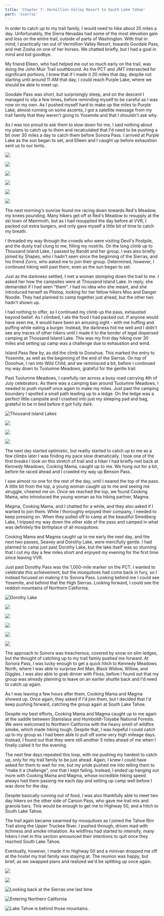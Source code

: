 ```yaml
---
title: 'Chapter 7: Vermillion Valley Resort to South Lake Tahoe'
part: 'sierras'
---
```


<script lang="ts">
import Images from '$lib/components/Images.svelte';
</script>

In order to catch up to my trail family, I would need to hike about 25 miles a day. Unfortunately, the Sierra Nevadas
had some of the most elevation gain and loss on the entire trail, outside of parts of Washington. With that in mind, I
practically ran out of Vermillion Valley Resort, towards Goodale Pass, and met Zosha on one of her horses. We chatted
briefly, but I had a goal in mind and bid goodbye.

My friend Elleen, who had helped me out so much early on the trail, was doing the John Muir Trail southbound. As the PCT
and JMT intersected for significant portions, I knew that if I made it 20 miles that day, despite not starting until
around 11 AM that day, I could reach Purple Lake, where we should be able to meet up.

Goodale Pass was short, but surprisingly steep, and on the descent I managed to slip a few times, before reminding
myself to be careful as I was now on my own. As I pushed myself hard to make up the miles to Purple Lake, almost running
on some ascents, I got a satellite message from my trail family that they weren't going to Yosemite and that I shouldn't
ask why.

As I was too proud to ask them to slow down for me, I said nothing about my plans to catch up to them and recalculated
that I'd need to be pushing a bit over 30 miles a day to catch them before Sonora Pass. I arrived at Purple Lake as the
sun began to set, and Elleen and I caught up before exhaustion sent us to our tents.

![](https://imagedelivery.net/dYSa6ZWs-G98WVtkaZGBFQ/e4b5503d-7f8a-4968-4aea-7e4f69d82900/public)

![](https://imagedelivery.net/dYSa6ZWs-G98WVtkaZGBFQ/aef1e0dd-2617-4a1f-93f7-cfd04fe79500/public)

![](https://imagedelivery.net/dYSa6ZWs-G98WVtkaZGBFQ/ad8883d5-a2aa-408d-5614-76458fc44800/public)

![](https://imagedelivery.net/dYSa6ZWs-G98WVtkaZGBFQ/a678c9cc-ed80-408b-a0d8-52d5fb39b700/public)

![](https://imagedelivery.net/dYSa6ZWs-G98WVtkaZGBFQ/8e1eb6f3-7f47-4d56-55e5-5a48c9455800/public)

![](https://imagedelivery.net/dYSa6ZWs-G98WVtkaZGBFQ/9db27b5f-aaf8-49c6-082d-420cd7b13100/public)


The next morning's sunrise found me racing down towards Red's Meadow, my knees pounding. Many hikers get off at Red's
Meadow to resupply at the ski town of Mammoth, but as I had resupplied the day before at VVR, I packed out extra
burgers, and only gave myself a little bit of time to catch my breath.

I threaded my way through the crowds who were visiting Devil's Postpile, and the dusty trail clung to me, filling my
nostrils. On the long climb up to Thousand Island Lake, I passed by Bandit and her group. I was also briefly joined by
Shapes, who I hadn't seen since the beginning of the Sierras, and his friend Zorro, who asked me to join their group.
Determined, however, I continued hiking well past them, even as the sun began to set.

Just as the darkness settled, I met a woman stomping down the trail to me. I asked her how the campsites were at
Thousand Island Lake. In reply, she demanded if I had seen "them". I had no idea who she meant, and she introduced
herself as Pitstop, looking for her fellow hikers Moo and Danger Noodle. They had planned to camp together just ahead,
but the other two hadn't shown up.

I had nothing to offer, so I continued my climb up the pass, exhausted beyond belief. As I climbed, I ate the food I had
packed out. If anyone would have seen me, it would have been an amusing sight - with me huffing and puffing while eating
a burger. Instead, the darkness hid me well and I didn't see any traces of other hikers until I made it to the border of
legal dispersed camping at Thousand Island Lake. This was my first day hiking over 30 miles and setting up camp was a
challenge due to exhaustion and wind.

Island Pass flew by, as did the climb to Donohue. This marked the entry to Yosemite, as well as the beginning of the end
of the Sierras. On top of Donohue, I ran into Wild Child, and we reminisced a bit, before I continued my way down to
Tuolumne Meadows, grateful for the gentle trail.

Past Tuolumne Meadows, I carefully ran across a busy road carrying 4th of July celebrators. As there was a camping ban
around Tuolumne Meadows, I needed to push myself once again to make my miles. Just past the camping boundary I
spotted a small path leading up to a ledge. On the ledge was a perfect little campsite and I crashed into just my
sleeping pad and bag, grateful to be in bed before it got fully dark.

![Thousand Island Lakes](https://imagedelivery.net/dYSa6ZWs-G98WVtkaZGBFQ/08329cdc-d980-411e-ffda-96ca07cb1700/public)

![](https://imagedelivery.net/dYSa6ZWs-G98WVtkaZGBFQ/cf54dbc4-7390-4934-6651-494f959bd100/public)

![](https://imagedelivery.net/dYSa6ZWs-G98WVtkaZGBFQ/12bb0c91-3a19-41e4-948e-71093e3e2800/public)

![](https://imagedelivery.net/dYSa6ZWs-G98WVtkaZGBFQ/0c9d6c2d-94ea-4090-8c7e-7e2036e57e00/public)


The next day started optimistic, but reality started to catch up to me as a few climbs later I was finding my pace slow
dramatically. I took one of the first breaks I took on this stretch of trail and a hiker I had briefly met back at
Kennedy Meadows, Cooking Mama, caught up to me. We hung out for a bit, before he raced ahead and I crawled my way up
Benson Pass.

I saw almost no one for the rest of the day, until I neared the top of the pass. A little bit from the top, a young
woman caught up to me and seeing me struggle, cheered me on. Once we reached the top, we found Cooking Mama, who
introduced the young woman as his hiking partner, Magma.

Magma, Cooking Mama, and I chatted for a while, and they also asked if I wanted to join them. While I thoroughly enjoyed
their company, I needed to keep pressing on. When they pulled off to camp at the beautiful Smedberg Lake, I tripped my
way down the other side of the pass and camped in what was definitely the birthplace of all mosquitoes.

Cooking Mama and Magma caught up to me early the next day, and the next two passes, Seavey and Dorothy Lake, were
mercifully gentle. I had planned to camp just past Dorothy Lake, but the lake itself was so stunning that I cut my day a
few miles short and enjoyed my evening for the first time since leaving VVR.

Just past Dorothy Pass was the 1,000-mile marker on the PCT. I wanted to celebrate this achievement, but the mosquitoes
had come back in fury, so I instead focused on making it to Sonora Pass. Looking behind me I could see Yosemite, and
behind that the High Sierras. Looking forward, I could see the reddish mountains of Northern California.

![Dorothy Lake](https://imagedelivery.net/dYSa6ZWs-G98WVtkaZGBFQ/a2342589-d550-40c1-1bb6-5b390e503000/public)

![](https://imagedelivery.net/dYSa6ZWs-G98WVtkaZGBFQ/91c24517-9044-4afc-5093-adf8c4c0fd00/public)

![](https://imagedelivery.net/dYSa6ZWs-G98WVtkaZGBFQ/4f54db8c-6716-48cf-9ef6-36dee75edd00/public)

![](https://imagedelivery.net/dYSa6ZWs-G98WVtkaZGBFQ/1b9640b4-4ae6-4a83-2564-7c08f2220700/public)

![](https://imagedelivery.net/dYSa6ZWs-G98WVtkaZGBFQ/b8440a02-0497-4263-4edd-434e37b17300/public)

![](https://imagedelivery.net/dYSa6ZWs-G98WVtkaZGBFQ/c78ec42c-8742-4b65-0955-72f9422cee00/public)


The approach to Sonora was treacherous, covered by snow on slim ledges, but the thought of catching up to my trail
family pushed me forward. At Sonora Pass, I was lucky enough to get a quick hitch to Kennedy Meadows North, where I was
able to surprise Ant Man, Black Widow, Willow, and Giggles. I was also able to grab dinner with Floss, before I found
out that my group was already planning to leave on an earlier shuttle back and I'd need to catch up again.

As I was leaving a few hours after them, Cooking Mama and Magma showed up. Once again, they asked if I'd join them, but
I decided that I'd keep pushing forward, catching the group again at South Lake Tahoe.

Despite my best efforts, Cooking Mama and Magma caught up to me again at the saddle between Stanislaus and
Humboldt-Toiyabe National Forests. We were welcomed to Northern California with the heavy smell of wildfire smoke,
which made hiking tough. Despite that, I was hopeful I could catch up to my group as I had been able to pull off some
very high mileage days. Instead, I found out that they were still another 5 miles ahead of me when I finally called it
for the evening.

The next few days repeated this loop, with me pushing my hardest to catch up, only for my trail family to be just ahead.
Again, I knew I could have asked for them to wait for me, but my pride pushed me into telling them to "make it a
challenge", one that I kept failing. Instead, I ended up hanging out more with Cooking Mama and Magma, whose incredible
hiking speed always had them passing me each day and setting up camp well before I was done for the day.

Despite basically running out of food, I was also thankfully able to meet two day hikers on the other side of Carson
Pass, who gave me trail mix and granola bars. This would be enough to get me to Highway 50, and a hitch to South Lake
Tahoe.

The trail again became swarmed by mosquitoes as I joined the Tahoe Rim Trail along the Upper Truckee River. I pushed
through, driven mad with itchiness and smoke inhalation. As wildfires had started to intensify, many hikers I met in
this section announced their intentions to quit once they reached South Lake Tahoe.

Eventually, however, I made it to Highway 50 and a minivan dropped me off at the hostel my trail family was staying at.
The reunion was happy, but brief, as we swapped plans and realized we'd be splitting up once again.

![](https://imagedelivery.net/dYSa6ZWs-G98WVtkaZGBFQ/e89b8e62-be3f-4f45-f4c6-9c6532422b00/public)

![](https://imagedelivery.net/dYSa6ZWs-G98WVtkaZGBFQ/ce133f16-c37a-499d-c7c7-ed1467c0f500/public)

![Looking back at the Sierras one last time](https://imagedelivery.net/dYSa6ZWs-G98WVtkaZGBFQ/1f1ee4f3-7e95-4eb6-f888-a351e409c600/public)

![Entering Northern California](https://imagedelivery.net/dYSa6ZWs-G98WVtkaZGBFQ/79adec3d-8da2-4784-7a50-bb4e63172900/public)

![Lake Tahoe is behind those mountains.](https://imagedelivery.net/dYSa6ZWs-G98WVtkaZGBFQ/e012aee3-894b-4f08-7836-1261eba95000/public)

